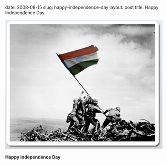 date: 2008-08-15
slug: happy-independence-day
layout: post
title: Happy Independence Day


<img src="/static/tumblr_files/kLg0R7T3tcnonqcnWucJeAEw_500.jpg"/><br/><p><b>Happy Independence Day </b></p>
